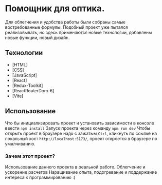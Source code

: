 # Помощник для оптика.
Для облегчения и удобства работы были собраны самые востребованные формулы.
Подобный проект уже пытался реализовывать, но здесь
применяются новые технологии, добавлены новые функции,
новый дизайн.

## Технологии
- [HTML]
- [CSS]
- [JavaScript]
- [React]
- [Redux-Toolkit]
- [ReactRouterDom-6]
- [Vite]

## Использование
Что бы инициализировать проект и установить зависимости
в консоле ввести ```npm install```
Запуск проекта через команду ```npm run dev```
Чтобы открыть проект в браузере надо с зажатым ```Ctrl```,
кликнуть по ссылке на локальный хост ```http://localhost:5173/```,
проект откроется в браузере по умалчиванию.

### Зачем этот проект?
Использование данного проекта в реальной работе.
Облегчение и ускорение расчетов
Наращивание опыта, подогревание и поддержание интереса к программированию :)